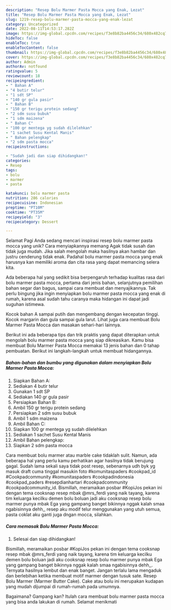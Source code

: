 ```yaml
---
description: "Resep Bolu Marmer Pasta Mocca yang Enak, Lezat"
title: "Resep Bolu Marmer Pasta Mocca yang Enak, Lezat"
slug: 1219-resep-bolu-marmer-pasta-mocca-yang-enak-lezat
category: Uncategorized
date: 2022-08-11T14:53:17.282Z
image: https://img-global.cpcdn.com/recipes/f3e8b82ba4456c34/680x482cq70/bolu-marmer-pasta-mocca-foto-resep-utama.jpg
hideToc: false
enableToc: true
enableTocContent: false
thumbnail: https://img-global.cpcdn.com/recipes/f3e8b82ba4456c34/680x482cq70/bolu-marmer-pasta-mocca-foto-resep-utama.jpg
cover: https://img-global.cpcdn.com/recipes/f3e8b82ba4456c34/680x482cq70/bolu-marmer-pasta-mocca-foto-resep-utama.jpg
author: Admin
authorAv: notfound
ratingvalue: 5
reviewcount: 18
recipeingredient:
- " Bahan A"
- "4 butir telur"
- "1 sdt SP"
- "140 gr gula pasir"
- " Bahan B"
- "150 gr terigu protein sedang"
- "2 sdm susu bubuk"
- "1 sdm maizena"
- " Bahan C"
- "100 gr mentega yg sudah dilelehkan"
- "1 sachet Susu Kental Manis"
- " Bahan pelengkap"
- "2 sdm pasta mocca"
recipeinstructions:

- "Sudah jadi dan siap dihidangkan!"
categories:
- Resep
tags:
- bolu
- marmer
- pasta

katakunci: bolu marmer pasta 
nutrition: 286 calories
recipecuisine: Indonesian
preptime: "PT10M"
cooktime: "PT35M"
recipeyield: "3"
recipecategory: Dessert

---
```



Selamat Pagi Anda sedang mencari inspirasi resep bolu marmer pasta mocca yang unik? Cara menyiapkannya memang Agak tidak susah dan tidak juga mudah. Jika salah mengolah maka hasilnya akan hambar dan justru cenderung tidak enak. Padahal bolu marmer pasta mocca yang enak harusnya kan memiliki aroma dan cita rasa yang dapat memancing selera kita.


Ada beberapa hal yang sedikit bisa berpengaruh terhadap kualitas rasa dari bolu marmer pasta mocca, pertama dari jenis bahan, selanjutnya pemilihan bahan segar dan bagus, sampai cara membuat dan menyajikannya. Tak perlu bingung jika ingin menyiapkan bolu marmer pasta mocca yang enak di rumah, karena asal sudah tahu caranya maka hidangan ini dapat jadi suguhan istimewa.

Kocok bahan A sampai putih dan mengembang dengan kecepatan tinggi. Kocok margarin dan gula sampai gula larut. Lihat juga cara membuat Bolu Marmer Pasta Mocca dan masakan sehari-hari lainnya.


Berikut ini ada beberapa tips dan trik praktis yang dapat diterapkan untuk mengolah bolu marmer pasta mocca yang siap dikreasikan. Kamu bisa membuat Bolu Marmer Pasta Mocca memakai 13 jenis bahan dan 0 tahap pembuatan. Berikut ini langkah-langkah untuk membuat hidangannya.

<!--inarticleads1-->

##### Bahan-bahan dan bumbu yang digunakan dalam menyiapkan Bolu Marmer Pasta Mocca:

1. Siapkan  Bahan A:
1. Sediakan 4 butir telur
1. Gunakan 1 sdt SP
1. Sediakan 140 gr gula pasir
1. Persiapkan  Bahan B:
1. Ambil 150 gr terigu protein sedang
1. Persiapkan 2 sdm susu bubuk
1. Ambil 1 sdm maizena
1. Ambil  Bahan C:
1. Siapkan 100 gr mentega yg sudah dilelehkan
1. Sediakan 1 sachet Susu Kental Manis
1. Ambil  Bahan pelengkap:
1. Siapkan 2 sdm pasta mocca


Cara membuat bolu marmer atau marble cake tidaklah sulit. Namun, ada beberapa hal yang perlu kamu perhatikan agar hasilnya tidak berujung gagal. Sudah lama sekali saya tidak post resep, sebenarnya udh byk yg masuk draft cuma tinggal masukin foto #komunitaspaders #cookpad_id #Cookpadcommunity #komunitaspaders #cookpadindonesia #cookpad_paders #resepdianhartari #cookpadcommunity #cookpadcommunity_id. Bismillah, meramaikan posbar #KopiJos pekan ini dengan tema cooksnap resep mbak @mrs_ferdi yang naik tayang, karena tim keluarga kecilku demen bolu boluan jadi aku cooksnap resep bolu marmer punya mbak Ega yang gampang banget bikinnya nggak kalah smaa ngabisinnya dehh,, resep aku modif telur menggunakan yang utuh semua, pasta coklat aku ganti juga dngan mocca, silahkan. 

<!--inarticleads2-->

##### Cara memasak Bolu Marmer Pasta Mocca:


1. Selesai dan siap dihidangkan!

Bismillah, meramaikan posbar #KopiJos pekan ini dengan tema cooksnap resep mbak @mrs_ferdi yang naik tayang, karena tim keluarga kecilku demen bolu boluan jadi aku cooksnap resep bolu marmer punya mbak Ega yang gampang banget bikinnya nggak kalah smaa ngabisinnya dehh,,. Ternyata hasilnya lembut dan enak banget. Jangan terlalu lama mengaduk dan berlebihan ketika membuat motif marmer dengan tusuk sate. Resep Bolu Marmer (Marmer Butter Cake). Cake atau bolu ini merupakan kudapan yang mudah dijumpai di rumah-rumah pada umumnya. 

Bagaimana? Gampang kan? Itulah cara membuat bolu marmer pasta mocca yang bisa anda lakukan di rumah. Selamat menikmati

